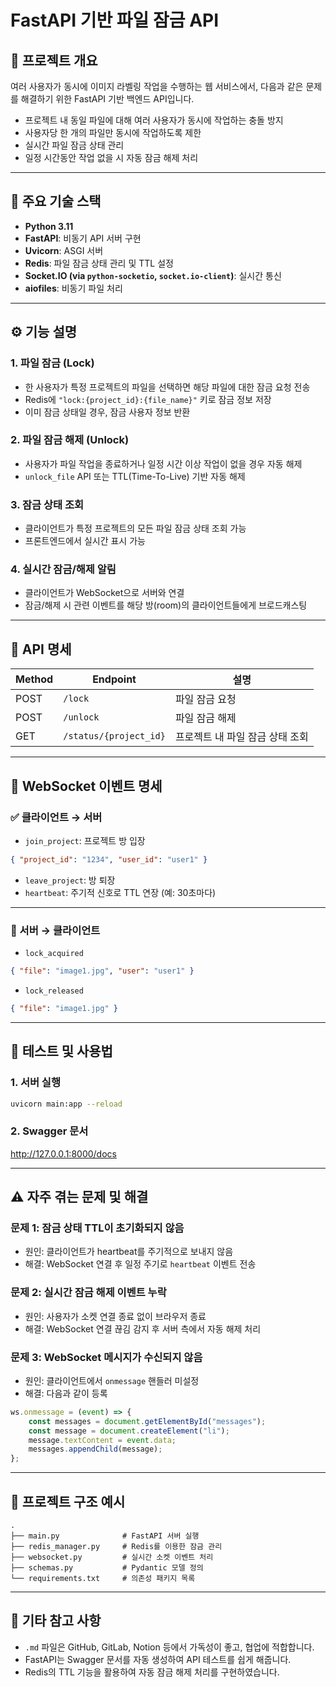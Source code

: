 
# FastAPI 기반 파일 잠금 API

## 📁 프로젝트 개요

여러 사용자가 동시에 이미지 라벨링 작업을 수행하는 웹 서비스에서, 다음과 같은 문제를 해결하기 위한 FastAPI 기반 백엔드 API입니다.

- 프로젝트 내 동일 파일에 대해 여러 사용자가 동시에 작업하는 충돌 방지
- 사용자당 한 개의 파일만 동시에 작업하도록 제한
- 실시간 파일 잠금 상태 관리
- 일정 시간동안 작업 없을 시 자동 잠금 해제 처리

---

## 🔧 주요 기술 스택

- **Python 3.11**
- **FastAPI**: 비동기 API 서버 구현
- **Uvicorn**: ASGI 서버
- **Redis**: 파일 잠금 상태 관리 및 TTL 설정
- **Socket.IO (via `python-socketio`, `socket.io-client`)**: 실시간 통신
- **aiofiles**: 비동기 파일 처리

---

## ⚙️ 기능 설명

### 1. 파일 잠금 (Lock)
- 한 사용자가 특정 프로젝트의 파일을 선택하면 해당 파일에 대한 잠금 요청 전송
- Redis에 `"lock:{project_id}:{file_name}"` 키로 잠금 정보 저장
- 이미 잠금 상태일 경우, 잠금 사용자 정보 반환

### 2. 파일 잠금 해제 (Unlock)
- 사용자가 파일 작업을 종료하거나 일정 시간 이상 작업이 없을 경우 자동 해제
- `unlock_file` API 또는 TTL(Time-To-Live) 기반 자동 해제

### 3. 잠금 상태 조회
- 클라이언트가 특정 프로젝트의 모든 파일 잠금 상태 조회 가능
- 프론트엔드에서 실시간 표시 가능

### 4. 실시간 잠금/해제 알림
- 클라이언트가 WebSocket으로 서버와 연결
- 잠금/해제 시 관련 이벤트를 해당 방(room)의 클라이언트들에게 브로드캐스팅

---

## 🔌 API 명세

| Method | Endpoint                    | 설명                          |
|--------|-----------------------------|-------------------------------|
| POST   | `/lock`                     | 파일 잠금 요청                |
| POST   | `/unlock`                   | 파일 잠금 해제                |
| GET    | `/status/{project_id}`      | 프로젝트 내 파일 잠금 상태 조회 |

---

## 🔄 WebSocket 이벤트 명세

### ✅ 클라이언트 → 서버
- `join_project`: 프로젝트 방 입장
```json
{ "project_id": "1234", "user_id": "user1" }
```

- `leave_project`: 방 퇴장
- `heartbeat`: 주기적 신호로 TTL 연장 (예: 30초마다)

---

### 📢 서버 → 클라이언트
- `lock_acquired`
```json
{ "file": "image1.jpg", "user": "user1" }
```

- `lock_released`
```json
{ "file": "image1.jpg" }
```

---

## 🧪 테스트 및 사용법

### 1. 서버 실행

```bash
uvicorn main:app --reload
```

### 2. Swagger 문서
http://127.0.0.1:8000/docs

---

## ⚠️ 자주 겪는 문제 및 해결

### 문제 1: 잠금 상태 TTL이 초기화되지 않음
- 원인: 클라이언트가 heartbeat를 주기적으로 보내지 않음
- 해결: WebSocket 연결 후 일정 주기로 `heartbeat` 이벤트 전송

### 문제 2: 실시간 잠금 해제 이벤트 누락
- 원인: 사용자가 소켓 연결 종료 없이 브라우저 종료
- 해결: WebSocket 연결 끊김 감지 후 서버 측에서 자동 해제 처리

### 문제 3: WebSocket 메시지가 수신되지 않음
- 원인: 클라이언트에서 `onmessage` 핸들러 미설정
- 해결: 다음과 같이 등록

```javascript
ws.onmessage = (event) => {
    const messages = document.getElementById("messages");
    const message = document.createElement("li");
    message.textContent = event.data;
    messages.appendChild(message);
};
```

---

## 📂 프로젝트 구조 예시

```
.
├── main.py              # FastAPI 서버 실행
├── redis_manager.py     # Redis를 이용한 잠금 관리
├── websocket.py         # 실시간 소켓 이벤트 처리
├── schemas.py           # Pydantic 모델 정의
└── requirements.txt     # 의존성 패키지 목록
```

---

## 📌 기타 참고 사항

- `.md` 파일은 GitHub, GitLab, Notion 등에서 가독성이 좋고, 협업에 적합합니다.
- FastAPI는 Swagger 문서를 자동 생성하여 API 테스트를 쉽게 해줍니다.
- Redis의 TTL 기능을 활용하여 자동 잠금 해제 처리를 구현하였습니다.

